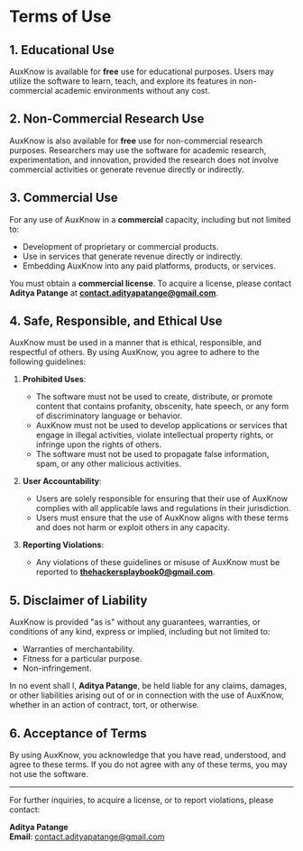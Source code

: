 # Terms of Use

## 1. Educational Use

AuxKnow is available for **free** use for educational purposes. Users may utilize the software to learn, teach, and explore its features in non-commercial academic environments without any cost.

## 2. Non-Commercial Research Use

AuxKnow is also available for **free** use for non-commercial research purposes. Researchers may use the software for academic research, experimentation, and innovation, provided the research does not involve commercial activities or generate revenue directly or indirectly.

## 3. Commercial Use

For any use of AuxKnow in a **commercial** capacity, including but not limited to:

- Development of proprietary or commercial products.
- Use in services that generate revenue directly or indirectly.
- Embedding AuxKnow into any paid platforms, products, or services.

You must obtain a **commercial license**. To acquire a license, please contact **Aditya Patange** at **contact.adityapatange@gmail.com**.

## 4. Safe, Responsible, and Ethical Use

AuxKnow must be used in a manner that is ethical, responsible, and respectful of others. By using AuxKnow, you agree to adhere to the following guidelines:

1. **Prohibited Uses**:

   - The software must not be used to create, distribute, or promote content that contains profanity, obscenity, hate speech, or any form of discriminatory language or behavior.
   - AuxKnow must not be used to develop applications or services that engage in illegal activities, violate intellectual property rights, or infringe upon the rights of others.
   - The software must not be used to propagate false information, spam, or any other malicious activities.

2. **User Accountability**:

   - Users are solely responsible for ensuring that their use of AuxKnow complies with all applicable laws and regulations in their jurisdiction.
   - Users must ensure that the use of AuxKnow aligns with these terms and does not harm or exploit others in any capacity.

3. **Reporting Violations**:
   - Any violations of these guidelines or misuse of AuxKnow must be reported to **thehackersplaybook0@gmail.com**.

## 5. Disclaimer of Liability

AuxKnow is provided "as is" without any guarantees, warranties, or conditions of any kind, express or implied, including but not limited to:

- Warranties of merchantability.
- Fitness for a particular purpose.
- Non-infringement.

In no event shall I, **Aditya Patange**, be held liable for any claims, damages, or other liabilities arising out of or in connection with the use of AuxKnow, whether in an action of contract, tort, or otherwise.

## 6. Acceptance of Terms

By using AuxKnow, you acknowledge that you have read, understood, and agree to these terms. If you do not agree with any of these terms, you may not use the software.

---

For further inquiries, to acquire a license, or to report violations, please contact:

**Aditya Patange**  
**Email**: [contact.adityapatange@gmail.com](mailto:contact.adityapatange@gmail.com)
